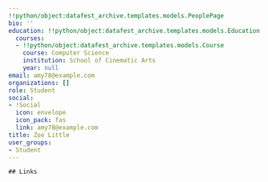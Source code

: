 ```yaml
---
!!python/object:datafest_archive.templates.models.PeoplePage
bio: ''
education: !!python/object:datafest_archive.templates.models.Education
  courses:
  - !!python/object:datafest_archive.templates.models.Course
    course: Computer Science
    institution: School of Cinematic Arts
    year: null
email: amy78@example.com
organizations: []
role: Student
social:
- !Social
  icon: envelope
  icon_pack: fas
  link: amy78@example.com
title: Zoe Little
user_groups:
- Student
---
```


    ## Links
    